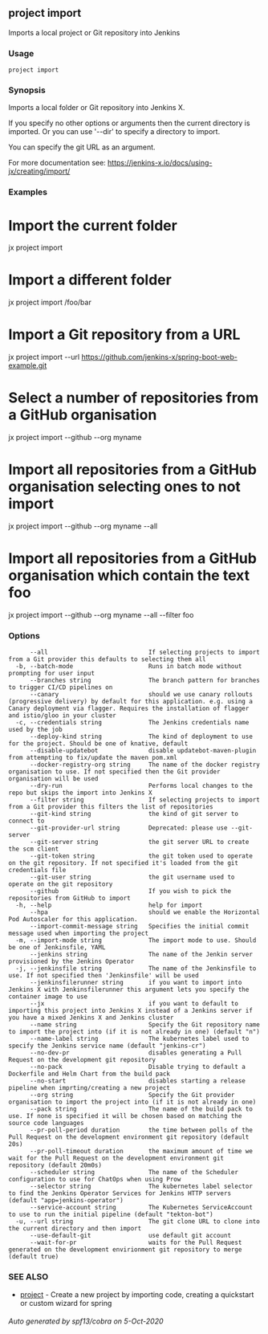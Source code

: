 ## project import

Imports a local project or Git repository into Jenkins

### Usage

```
project import
```

### Synopsis

Imports a local folder or Git repository into Jenkins X. 

If you specify no other options or arguments then the current directory is imported. Or you can use '--dir' to specify a directory to import. 

You can specify the git URL as an argument. 

For more documentation see: https://jenkins-x.io/docs/using-jx/creating/import/

### Examples

  # Import the current folder
  jx project import
  
  # Import a different folder
  jx project import /foo/bar
  
  # Import a Git repository from a URL
  jx project import --url https://github.com/jenkins-x/spring-boot-web-example.git
  
  # Select a number of repositories from a GitHub organisation
  jx project import --github --org myname
  
  # Import all repositories from a GitHub organisation selecting ones to not import
  jx project import --github --org myname --all
  
  # Import all repositories from a GitHub organisation which contain the text foo
  jx project import --github --org myname --all --filter foo

### Options

```
      --all                            If selecting projects to import from a Git provider this defaults to selecting them all
  -b, --batch-mode                     Runs in batch mode without prompting for user input
      --branches string                The branch pattern for branches to trigger CI/CD pipelines on
      --canary                         should we use canary rollouts (progressive delivery) by default for this application. e.g. using a Canary deployment via flagger. Requires the installation of flagger and istio/gloo in your cluster
  -c, --credentials string             The Jenkins credentials name used by the job
      --deploy-kind string             The kind of deployment to use for the project. Should be one of knative, default
      --disable-updatebot              disable updatebot-maven-plugin from attempting to fix/update the maven pom.xml
      --docker-registry-org string     The name of the docker registry organisation to use. If not specified then the Git provider organisation will be used
      --dry-run                        Performs local changes to the repo but skips the import into Jenkins X
      --filter string                  If selecting projects to import from a Git provider this filters the list of repositories
      --git-kind string                the kind of git server to connect to
      --git-provider-url string        Deprecated: please use --git-server
      --git-server string              the git server URL to create the scm client
      --git-token string               the git token used to operate on the git repository. If not specified it's loaded from the git credentials file
      --git-user string                the git username used to operate on the git repository
      --github                         If you wish to pick the repositories from GitHub to import
  -h, --help                           help for import
      --hpa                            should we enable the Horizontal Pod Autoscaler for this application.
      --import-commit-message string   Specifies the initial commit message used when importing the project
  -m, --import-mode string             The import mode to use. Should be one of Jenkinsfile, YAML
      --jenkins string                 The name of the Jenkin server provisioned by the Jenkins Operator
  -j, --jenkinsfile string             The name of the Jenkinsfile to use. If not specified then 'Jenkinsfile' will be used
      --jenkinsfilerunner string       if you want to import into Jenkins X with Jenkinsfilerunner this argument lets you specify the container image to use
      --jx                             if you want to default to importing this project into Jenkins X instead of a Jenkins server if you have a mixed Jenkins X and Jenkins cluster
      --name string                    Specify the Git repository name to import the project into (if it is not already in one) (default "n")
      --name-label string              The kubernetes label used to specify the Jenkins service name (default "jenkins-cr")
      --no-dev-pr                      disables generating a Pull Request on the development git repository
      --no-pack                        Disable trying to default a Dockerfile and Helm Chart from the build pack
      --no-start                       disables starting a release pipeline when imprting/creating a new project
      --org string                     Specify the Git provider organisation to import the project into (if it is not already in one)
      --pack string                    The name of the build pack to use. If none is specified it will be chosen based on matching the source code languages
      --pr-poll-period duration        the time between polls of the Pull Request on the development environment git repository (default 20s)
      --pr-poll-timeout duration       the maximum amount of time we wait for the Pull Request on the development environment git repository (default 20m0s)
      --scheduler string               The name of the Scheduler configuration to use for ChatOps when using Prow
      --selector string                The kubernetes label selector to find the Jenkins Operator Services for Jenkins HTTP servers (default "app=jenkins-operator")
      --service-account string         The Kubernetes ServiceAccount to use to run the initial pipeline (default "tekton-bot")
  -u, --url string                     The git clone URL to clone into the current directory and then import
      --use-default-git                use default git account
      --wait-for-pr                    waits for the Pull Request generated on the development envirionment git repository to merge (default true)
```

### SEE ALSO

* [project](project.md)	 - Create a new project by importing code, creating a quickstart or custom wizard for spring

###### Auto generated by spf13/cobra on 5-Oct-2020
